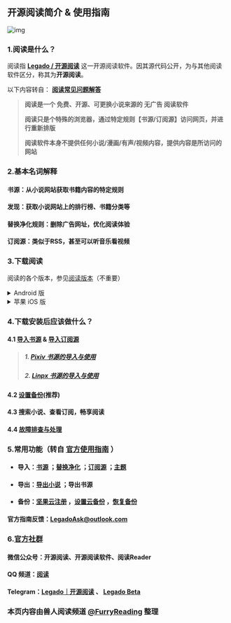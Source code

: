 ## 开源阅读简介 & 使用指南

![img](https://telegra.ph/file/baff78c0816cac595ba8a.jpg)

### 1.阅读是什么？
阅读指 [**Legado / 开源阅读**](https://github.com/gedoor/legado) 这一开源阅读软件。因其源代码公开，为与其他阅读软件区分，称其为**开源阅读**。

以下内容转自： [**阅读常见问题解答**](https://mp.weixin.qq.com/s/5EO-TuqYfDrK-bFk78vd3g)

> **阅读是一个 免费、开源、可更换小说来源的 无广告 阅读软件**
> 
> **阅读只是个特殊的浏览器，通过特定规则【书源/订阅源】访问网页，并进行重新排版**
>
> **阅读软件本身不提供任何小说/漫画/有声/视频内容，提供内容是所访问的网站**


### 2.基本名词解释

#### **书源：从小说网站获取书籍内容的特定规则**

#### **发现：获取小说网站上的排行榜、书籍分类等**

#### **替换净化规则：删除广告网址，优化阅读体验**

#### **订阅源：类似于RSS，甚至可以听音乐看视频**


### 3.下载阅读
阅读的各个版本，参见[阅读版本](./Version.md)（不重要）
<details>
<summary> Android 版 </summary>

#### 3.1 Android 版
**点击链接，下载安装包并安装，推荐使用共存版**
https://miaogongzi.lanzout.com/b01rgkhhe

| 下载站点                                                      | 版本          | 备注            |
| ------------------------------------------------------------ | ------------ | -------------- |
| [喵公子阅读资源 (蓝奏云)](http://yuedu.miaogongzi.net/gx.html)  | 　　　　稳定版 | 无需代理，无需登录 |
| [阅读Beta版 蓝奏云](https://miaogongzi.lanzout.com/b01rgkhhe)  | 　　　　开发版 | 无需代理，无需登录 |
| [Github Release](https://github.com/gedoor/legado/releases)  | 有限制，稳定版 | 需要代理，无需登录 |
| [Github Action](https://github.com/gedoor/legado/actions)    | 无限制，开发版 | 需要代理，需要登录 |
| [Telegram 频道](https://t.me/Legado_Channels)                | 　　　　稳定版 | 需要代理，需要登录 |
| [Telegram 频道(Beta版)](https://t.me/Legado_Beta)            | 　　　　开发版 | 需要代理，需要登录 |
</details>


<details>
<summary> 苹果 iOS 版 </summary>

#### 3.2 苹果 iOS 版
官方正在进行 [iOS版](https://github.com/gedoor/YueDuFlutter) 的开发，[近期在TF测试](https://gedoor.github.io/download) ，最新消息请见：[Telegram 频道(iOS版)](https://t.me/legado_ios)

| 下载站点                                              | 版本           | 备注             |
| ---------------------------------------------------- | ------------- | --------------- |
| ~~[GitHub](https://github.com/gedoor/YueDuFlutter)~~ |               | 开发中，暂不可下载 |
| ~~[Telegram 频道(iOS版)](https://t.me/legado_ios)~~   |               | 开发中，暂不可下载 |

可能兼容阅读书源的**非官方软件**：

| 软件名称 | 备注                       |
| ------- | -------------------------- |
| ~~[用心读书](https://apps.apple.com/app/id1569793141)~~ | 不完全兼容阅读书源，非会员可能有功能限制 |
| ~~[千阅](https://apps.apple.com/app/id1665963317)~~ | 不完全兼容阅读书源，非会员可能有功能限制，有广告 |
| ~~星文阅读~~ | 停止维护，AppStore 已下架 |
| ~~[读不舍手](https://apps.apple.com/app/id1662413517)~~ | 不完全兼容阅读书源，广告较多 |
| ~~[青果阅读](https://apps.apple.com/app/id1142490639)~~ | 不完全兼容阅读书源，现已下架 |
| ~~[源阅读](https://github.com/kaich/Yuedu)~~ | 停止维护，AppStore 已下架 |
</details>


### 4.下载安装后应该做什么？
#### 4.1 [导入书源](./ImportBookSource.md) & [导入订阅源](./ImportRssSource.md)
> ##### 1. [Pixiv 书源的导入与使用](./Pixiv.md)
> ##### 2. [Linpx 书源的导入与使用](./Linpx.md)
#### 4.2 [设置备份](./WebdavBackup.md)(推荐)
#### 4.3 搜索小说、查看订阅，畅享阅读
#### 4.4 [故障排查与处理](./TroubleShoot.md)


### 5.常用功能（转自 [官方使用指南](https://www.yuque.com/legado/wiki/xz) ）

- #### 导入：[书源](https://www.yuque.com/legado/wiki/xdroke) ；[替换净化](https://www.yuque.com/legado/wiki/gnt3nq) ；[订阅源](https://www.yuque.com/legado/wiki/grqch2) ；[主题](https://www.yuque.com/legado/wiki/tgbqdy)

- #### 导出：[导出小说](https://telegra.ph/很多人不知道如何导出TXT-02-16) ；导出书源

- #### 备份：[坚果云注册](https://www.yuque.com/legado/wiki/fkx510) ，[设置云备份](https://www.yuque.com/legado/wiki/mgu5qu) ，[恢复备份](https://www.yuque.com/legado/wiki/nxs89y)
#### 官方指南反馈：LegadoAsk@outlook.com


### 6.[官方社群](https://www.yuque.com/legado/wiki/community)
#### 微信公众号：**开源阅读**、开源阅读软件、阅读Reader
#### QQ 频道：[阅读](https://pd.qq.com/s/8qxylhj2s)
#### Telegram：[Legado｜开源阅读](https://t.me/legado_channels) 、 [Legado Beta](https://t.me/Legado_Beta)


### 本页内容由兽人阅读频道 [@FurryReading](https://t.me/FurryReading) 整理
